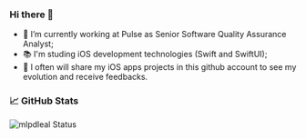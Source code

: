 ### Hi there 👋

- 🏢 I’m currently working at Pulse as Senior Software Quality Assurance Analyst;
- 📚 I'm studing iOS development technologies (Swift and SwiftUI);
- 🌱 I often will share my iOS apps projects in this github account to see my evolution and receive feedbacks.  

### &#x1f4c8; GitHub Stats

![mlpdleal Status](https://github-readme-stats.vercel.app/api?username=mlpdleal&show_icons=true&)





